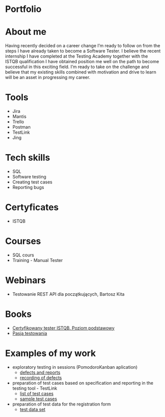 # Portfolio
# About me
Having recently decided on a career change I’m ready to follow on from the steps I have already taken to become a Software Tester. I believe the recent internship I have completed at the Testing Academy together with the ISTQB qualification I have obtained position me well on the path to become successful in this exciting field. I’m ready to take on the challenge and believe that my existing skills combined with motivation and drive to learn will be an asset in progressing my career.
# Tools
* Jira
* Mantis
* Trello
* Postman
* TestLink
* Jing
# Tech skills
* SQL
* Software testing
* Creating test cases
* Reporting bugs
# Certyficates
* ISTQB
# Courses
* SQL cours
* Training - Manual Tester
# Webinars
* Testowanie REST API dla początkujących, Bartosz Kita
# Books
* [Certyfikowany tester ISTQB. Poziom podstawowy](https://helion.pl/ksiazki/certyfikowany-tester-istqb-poziom-podstawowy-adam-roman-lucjan-stapp,ctispv.htm#format/d)
* [Pasja testowania](https://helion.pl/ksiazki/pasja-testowania-wydanie-ii-rozszerzone-krzysztof-jadczyk,paste2.htm#format/d)
# Examples of my work
* exploratory testing in sessions (PomodoroKanban aplication)
  * [defects and reports](https://drive.google.com/drive/folders/17zWQ0xgQ4SnpGDhlpMZhQdiY26AMVcLC?usp=sharing)
  * [recording of defects](https://drive.google.com/drive/folders/1L0l2j63QcR3fSOdmlxJJhj8jjbGV_JtJ?usp=sharing)
* preparation of test cases based on specification and reporting in the testing tool - TestLink
  * [list of test cases](https://drive.google.com/drive/folders/1VnQpFcs15iVIq2Kmi5p5_ZNgh8_qooat?usp=sharing)
  * [sample test cases](https://drive.google.com/drive/folders/1fWEoNWvFhDre-sqG_tVeg4K5B1VcuTrH?usp=sharing)
* preparation of test data for the registration form
  * [test data set](https://drive.google.com/drive/folders/1EF2So4YCUkSDOhD5p7q08ASmFReC3L0U?usp=sharing)
 
